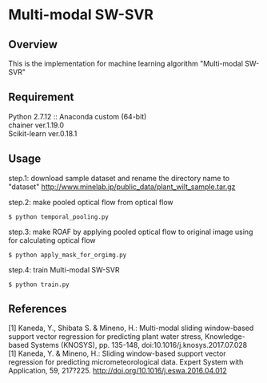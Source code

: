 # Multi-modal SW-SVR

## Overview

This is the implementation for machine learning algorithm "Multi-modal SW-SVR"

## Requirement
Python 2.7.12 :: Anaconda custom (64-bit)  
chainer ver.1.19.0  
Scikit-learn ver.0.18.1  

## Usage

step.1: download sample dataset and rename the directory name to "dataset"
<http://www.minelab.jp/public_data/plant_wilt_sample.tar.gz>

step.2: make pooled optical flow from optical flow

```
$ python temporal_pooling.py
```

step.3: make ROAF by applying pooled optical flow to original image using for calculating optical flow

```
$ python apply_mask_for_orgimg.py
```

step.4: train Multi-modal SW-SVR

```
$ python train.py
```

## References
[1] Kaneda, Y., Shibata S. & Mineno, H.: Multi-modal sliding window-based support vector regression for predicting plant water stress, Knowledge-based Systems (KNOSYS), pp. 135-148, doi:10.1016/j.knosys.2017.07.028  
[1] Kaneda, Y. & Mineno, H.: Sliding window-based support vector regression for predicting micrometeorological data. Expert System with Application, 59, 217?225. http://doi.org/10.1016/j.eswa.2016.04.012 
